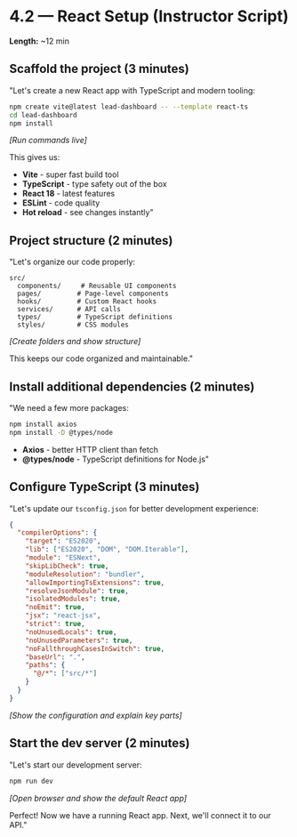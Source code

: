 # 4.2 — React Setup (Instructor Script)

**Length:** ~12 min

## Scaffold the project (3 minutes)

"Let's create a new React app with TypeScript and modern tooling:

```bash
npm create vite@latest lead-dashboard -- --template react-ts
cd lead-dashboard
npm install
```

_[Run commands live]_

This gives us:

- **Vite** - super fast build tool
- **TypeScript** - type safety out of the box
- **React 18** - latest features
- **ESLint** - code quality
- **Hot reload** - see changes instantly"

## Project structure (2 minutes)

"Let's organize our code properly:

```
src/
  components/     # Reusable UI components
  pages/         # Page-level components
  hooks/         # Custom React hooks
  services/      # API calls
  types/         # TypeScript definitions
  styles/        # CSS modules
```

_[Create folders and show structure]_

This keeps our code organized and maintainable."

## Install additional dependencies (2 minutes)

"We need a few more packages:

```bash
npm install axios
npm install -D @types/node
```

- **Axios** - better HTTP client than fetch
- **@types/node** - TypeScript definitions for Node.js"

## Configure TypeScript (3 minutes)

"Let's update our `tsconfig.json` for better development experience:

```json
{
  "compilerOptions": {
    "target": "ES2020",
    "lib": ["ES2020", "DOM", "DOM.Iterable"],
    "module": "ESNext",
    "skipLibCheck": true,
    "moduleResolution": "bundler",
    "allowImportingTsExtensions": true,
    "resolveJsonModule": true,
    "isolatedModules": true,
    "noEmit": true,
    "jsx": "react-jsx",
    "strict": true,
    "noUnusedLocals": true,
    "noUnusedParameters": true,
    "noFallthroughCasesInSwitch": true,
    "baseUrl": ".",
    "paths": {
      "@/*": ["src/*"]
    }
  }
}
```

_[Show the configuration and explain key parts]_

## Start the dev server (2 minutes)

"Let's start our development server:

```bash
npm run dev
```

_[Open browser and show the default React app]_

Perfect! Now we have a running React app. Next, we'll connect it to our API."
